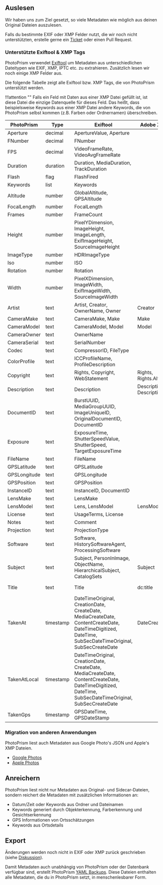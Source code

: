## Auslesen
Wir haben uns zum Ziel gesetzt, so viele Metadaten wie möglich aus deinen Original Dateien auszulesen.

Falls du bestimmte EXIF oder XMP Felder nutzt, die wir noch nicht unterstützten, erstelle gerne ein [Ticket](https://github.com/photoprism/photoprism/issues) oder einen Pull Request.


### Unterstützte Exiftool & XMP Tags

PhotoPrism verwendet  [Exiftool](https://exiftool.org/) um Metadaten aus unterschiedlichen Dateitypen wie EXIF, XMP, IPTC etc. zu extrahieren.
Zusätzlich lesen wir noch einige XMP Felder aus.

Die folgende Tabelle zeigt alle Exiftool bzw. XMP Tags, die von PhotoPrism unterstützt werden.

!!!attention ""
    Falls ein Feld mit Daten aus einer XMP Datei gefüllt ist, ist diese Datei die einzige Datenquelle für dieses Feld.
    Das heißt, dass beispielsweise Keywords aus einer XMP Datei andere Keywords, die von PhotoPrism selbst kommen (z.B. Farben oder Ordnernamen) überschreiben.

|    PhotoPrism     |   Type    |                                                                       Exiftool                                                                        |          Adobe XMP           |       DCMI       |
|--------------|-----------|-------------------------------------------------------------------------------------------------------------------------------------------------------|------------------------------|------------------|
| Aperture     | decimal   | ApertureValue, Aperture                                                                                                                               |                              |                  |
| FNumber      | decimal   | FNumber                                                                                                                                               |                              |                  |
| FPS          | decimal   | VideoFrameRate, VideoAvgFrameRate                                                                                                                     |                              |                  |
| Duration     | duration  | Duration, MediaDuration, TrackDuration                                                                                                                |                              |                  |
| Flash        | flag      | FlashFired                                                                                                                                            |                              |                  |
| Keywords     | list      | Keywords                                                                                                                                              |                              |                  |
| Altitude     | number    | GlobalAltitude, GPSAltitude                                                                                                                           |                              |                  |
| FocalLength  | number    | FocalLength                                                                                                                                           |                              |                  |
| Frames       | number    | FrameCount                                                                                                                                            |                              |                  |
| Height       | number    | PixelYDimension, ImageHeight, ImageLength, ExifImageHeight, SourceImageHeight                                                                         |                              |                  |
| ImageType    | number    | HDRImageType                                                                                                                                          |                              |                  |
| Iso          | number    | ISO                                                                                                                                                   |                              |                  |
| Rotation     | number    | Rotation                                                                                                                                              |                              |                  |
| Width        | number    | PixelXDimension, ImageWidth, ExifImageWidth, SourceImageWidth                                                                                         |                              |                  |
| Artist       | text      | Artist, Creator, OwnerName, Owner                                                                                                                     | Creator                      |                  |
| CameraMake   | text      | CameraMake, Make                                                                                                                                      | Make                         |                  |
| CameraModel  | text      | CameraModel, Model                                                                                                                                    | Model                        |                  |
| CameraOwner  | text      | OwnerName                                                                                                                                             |                              |                  |
| CameraSerial | text      | SerialNumber                                                                                                                                          |                              |                  |
| Codec        | text      | CompressorID, FileType                                                                                                                                |                              |                  |
| ColorProfile | text      | ICCProfileName, ProfileDescription                                                                                                                    |                              |                  |
| Copyright    | text      | Rights, Copyright, WebStatement                                                                                                                       | Rights, Rights.Alt           |                  |
| Description  | text      | Description                                                                                                                                           | Description, Description.Alt |                  |
| DocumentID   | text      | BurstUUID, MediaGroupUUID, ImageUniqueID, OriginalDocumentID, DocumentID                                                                              |                              |                  |
| Exposure     | text      | ExposureTime, ShutterSpeedValue, ShutterSpeed, TargetExposureTime                                                                                     |                              |                  |
| FileName     | text      | FileName                                                                                                                                              |                              |                  |
| GPSLatitude  | text      | GPSLatitude                                                                                                                                           |                              |                  |
| GPSLongitude | text      | GPSLongitude                                                                                                                                          |                              |                  |
| GPSPosition  | text      | GPSPosition                                                                                                                                           |                              |                  |
| InstanceID   | text      | InstanceID, DocumentID                                                                                                                                |                              |                  |
| LensMake     | text      | LensMake                                                                                                                                              |                              |                  |
| LensModel    | text      | Lens, LensModel                                                                                                                                       | LensModel                    |                  |
| License      | text      | UsageTerms, License                                                                                                                                   |                              |                  |
| Notes        | text      | Comment                                                                                                                                               |                              |                  |
| Projection   | text      | ProjectionType                                                                                                                                        |                              |                  |
| Software     | text      | Software, HistorySoftwareAgent, ProcessingSoftware                                                                                                    |                              |                  |
| Subject      | text      | Subject, PersonInImage, ObjectName, HierarchicalSubject, CatalogSets                                                                                  | Subject                      |                  |
| Title        | text      | Title                                                                                                                                                 | dc:title                     | title, title.Alt |
| TakenAt      | timestamp | DateTimeOriginal, CreationDate, CreateDate, MediaCreateDate, ContentCreateDate, DateTimeDigitized, DateTime, SubSecDateTimeOriginal, SubSecCreateDate | DateCreated                  |                  |
| TakenAtLocal | timestamp | DateTimeOriginal, CreationDate, CreateDate, MediaCreateDate, ContentCreateDate, DateTimeDigitized, DateTime, SubSecDateTimeOriginal, SubSecCreateDate |                              |                  |
| TakenGps     | timestamp | GPSDateTime, GPSDateStamp                                                                                                                             |                              |                  |

### Migration von anderen Anwendungen
PhotoPrism liest auch Metadaten aus Google Photo's JSON und Apple's XMP Dateien.

- [Google Photos](../use-cases/google.md)
- [Apple Photos](../use-cases/apple.md)


## Anreichern
PhotoPrism liest nicht nur Metadaten aus Original- und Sidecar-Dateien, sondern reichert die Metadaten mit zusätzlichen Informationen an:

- Datum/Zeit oder Keywords aus Ordner und Dateinamen
- Keywords generiert durch Objekterkennung, Farberkennung und Gesichtserkennung
- GPS Informationen von Ortsschätzungen
- Keywords aus Ortsdetails

## Export
Änderungen werden noch nicht in EXIF oder XMP zurück geschrieben (siehe [Diskussion](https://github.com/photoprism/photoprism/discussions/1092)).

Damit Metadaten auch unabhängig von PhotoPrism oder der Datenbank verfügbar sind, erstellt PhotoPrism [YAML Backups](./backups.md).
Diese Dateien enthalten alle Metadaten, die du in PhotoPrism setzt, in menschenlesbarer Form.